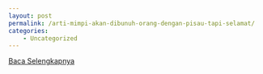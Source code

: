 ```yaml
---
layout: post
permalink: /arti-mimpi-akan-dibunuh-orang-dengan-pisau-tapi-selamat/
categories:
    - Uncategorized
---
```


[Baca Selengkapnya](/06)